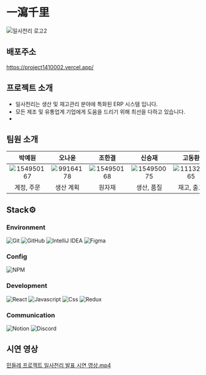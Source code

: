 # 一瀉千里

![일사천리 로고2](https://github.com/HMDandelion/project1-4-1000-2_back/assets/154950075/9f5ca9da-10e6-483e-8867-6387d155c029)


## 배포주소
https://project1410002.vercel.app/


## 프로젝트 소개

- 일사천리는 생산 및 재고관리 분야에 특화된 ERP 시스템 입니다.
- 모든 제조 및 유통업계 기업에게 도움을 드리기 위해 최선을 다하고 있습니다.
- 

## 팀원 소개

|                                                            박예원                                                            |                                                           오나윤                                                            |                                                            조한결                                                            |                                                            신승재                                                            |                                                            고동환                                                            |    
|:-------------------------------------------------------------------------------------------------------------------------:|:------------------------------------------------------------------------------------------------------------------------:|:-------------------------------------------------------------------------------------------------------------------------:|:-------------------------------------------------------------------------------------------------------------------------:|:-------------------------------------------------------------------------------------------------------------------------:| 
| ![154950167](https://github.com/HMDandelion/project1-4-1000-2_back/assets/154950075/dd5715e7-9c8d-415f-b137-7f58cb7c36be) | ![99164178](https://github.com/HMDandelion/project1-4-1000-2_back/assets/154950075/a517679d-b114-437b-940d-9e75ccbaf905) | ![154950168](https://github.com/HMDandelion/project1-4-1000-2_back/assets/154950075/151fe6a1-1dc5-416d-a4d8-b5a4f6648535) | ![154950075](https://github.com/HMDandelion/project1-4-1000-2_back/assets/154950075/8c16e8ec-733c-4fb4-b7ad-c220f6bd8ae8) | ![111329365](https://github.com/HMDandelion/project1-4-1000-2_back/assets/154950075/53098962-b3e6-4146-9019-42a8a80b8726) |
|                                                          계정, 주문                                                           |                                                          생산 계획                                                           |                                                            원자재                                                            |                                                          생산, 품질                                                           |                                                          재고, 출고                                                           |


## Stack⚙️


### Environment

![Git](https://img.shields.io/badge/Git-F05032?style=flat-square&logo=git&logoColor=white)
![GitHub](https://img.shields.io/badge/GitHub-181717?style=flat-square&logo=github&logoColor=white)
![IntelliJ IDEA](https://img.shields.io/badge/IntelliJ_IDEA-000000?style=flat-square&logo=intellij-idea&logoColor=white)
![Figma](https://img.shields.io/badge/Figma-F24E1E?style=flat-square&logo=figma&logoColor=white)

### Config
![NPM](https://img.shields.io/badge/NPM-CB3837?style=flat-square&logo=npm&logoColor=white)

### Development

![React](https://img.shields.io/badge/react-61DAFB?style=for-the-badge&logo=react&logoColor=black)
![Javascript](https://img.shields.io/badge/javascript-F7DF1E?style=for-the-badge&logo=javascript&logoColor=black)
![Css](https://img.shields.io/badge/css-1572B6?style=for-the-badge&logo=css3&logoColor=white)
![Redux](https://img.shields.io/badge/redux-764ABC?style=for-the-badge&logo=redux&logoColor=black)

### Communication

![Notion](https://img.shields.io/badge/Notion-000000?style=flat-square&logo=notion&logoColor=white)
![Discord](https://img.shields.io/badge/Discord-5865F2?style=flat-square&logo=discord&logoColor=white)


## 시연 영상
[민들레 프로젝트 일사천리 발표 시연 영상.mp4](https://prod-files-secure.s3.us-west-2.amazonaws.com/2ed584e0-2b03-4eac-8d4b-4490d601f1ba/c6ce6240-bcb7-4dbe-9ed1-ea783d892b4f/%E1%84%86%E1%85%B5%E1%86%AB%E1%84%83%E1%85%B3%E1%86%AF%E1%84%85%E1%85%A6_%E1%84%91%E1%85%B3%E1%84%85%E1%85%A9%E1%84%8C%E1%85%A6%E1%86%A8%E1%84%90%E1%85%B3_%E1%84%8B%E1%85%B5%E1%86%AF%E1%84%89%E1%85%A1%E1%84%8E%E1%85%A5%E1%86%AB%E1%84%85%E1%85%B5_%E1%84%87%E1%85%A1%E1%86%AF%E1%84%91%E1%85%AD_%E1%84%89%E1%85%B5%E1%84%8B%E1%85%A7%E1%86%AB_%E1%84%8B%E1%85%A7%E1%86%BC%E1%84%89%E1%85%A1%E1%86%BC.mp4)


